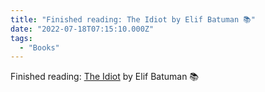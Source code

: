 ```yaml
---
title: "Finished reading: The Idiot by Elif Batuman 📚"
date: "2022-07-18T07:15:10.000Z"
tags: 
  - "Books"
---
```


Finished reading: [The Idiot](https://micro.blog/books/9781101622513) by Elif Batuman 📚
